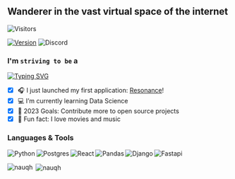 ## Wanderer in the vast virtual space of the internet 

![Visitors](https://komarev.com/ghpvc/?username=nauqh&color=0ddfff&style=for-the-badge&label=PROFILE+VIEWS)

[![Version](https://img.shields.io/badge/nauqh-V2.0.0-blue?style=for-the-badge)](https://nauqh.github.io)
![Discord](https://img.shields.io/discord/574921006817476608.svg?label=Discord&logo=Discord&colorB=7289da&style=for-the-badge&logoColor=white)

### I'm `striving to be` a

[![Typing SVG](https://readme-typing-svg.demolab.com/?lines=Software+Engineer;Data+Engineer&color=64FFDA&background=0A192F&center=true)](https://git.io/typing-svg)

- [x] 🎧 I just launched my first application: [Resonance][resonance]!
- [x] :computer: I’m currently learning Data Science 
- [x] 📌 2023 Goals: Contribute more to open source projects
- [x] 📝 Fun fact: I love movies and music

### Languages & Tools
<img align="left" alt="Python" src="https://img.shields.io/badge/python%20-%2314354C.svg?&style=for-the-badge&logo=python&logoColor=white&colorB=0077b6"/>
<img align="left" alt="Postgres" src="https://img.shields.io/badge/postgres-%23316192.svg?style=for-the-badge&logo=postgresql&logoColor=white&colorB=5ab1bb" />
<img align="left" alt="React" src="https://img.shields.io/badge/react-%2320232a.svg?style=for-the-badge&logo=react&logoColor=white&colorB=a3b18a" />
<img align="left" alt="Pandas" src="https://img.shields.io/badge/pandas-%23150458.svg?style=for-the-badge&logo=pandas&logoColor=white&colorB=a5c882"/>
<img align="left" alt="Django" src="https://img.shields.io/badge/django-%23092E20.svg?style=for-the-badge&logo=django&logoColor=white&colorB=a98467" />
<img alt="Fastapi" src="https://img.shields.io/badge/FastAPI-005571?style=for-the-badge&logo=fastapi&colorB=f7dd72&logoColor=white" />

<p>
<p><img align="left" src="https://github-readme-stats.vercel.app/api/top-langs/?username=nauqh&layout=compact" alt="nauqh" /></p>

<p>&nbsp;<img align="center" src="https://github-readme-stats.vercel.app/api?username=nauqh&show_icons=true" alt="nauqh" /></p>


[resonance]: https://resonances.streamlit.app/